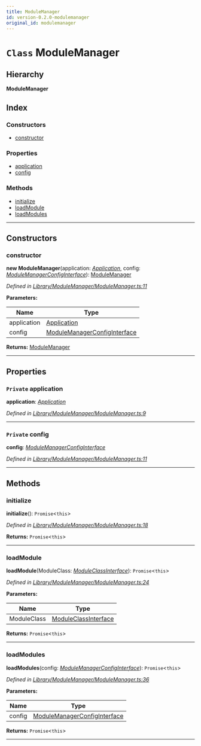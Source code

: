 ```yaml
---
title: ModuleManager
id: version-0.2.0-modulemanager
original_id: modulemanager
---
```


# `Class` ModuleManager

## Hierarchy

**ModuleManager**

## Index

### Constructors

* [constructor](modulemanager#constructor)

### Properties

* [application](modulemanager#application)
* [config](modulemanager#config)

### Methods

* [initialize](modulemanager#initialize)
* [loadModule](modulemanager#loadmodule)
* [loadModules](modulemanager#loadmodules)

---

## Constructors

<a id="constructor"></a>

###  constructor

**new ModuleManager**(application: *[Application](application)*, config: *[ModuleManagerConfigInterface](../interfaces/modulemanagerconfiginterface)*): [ModuleManager](modulemanager)

*Defined in [Library/ModuleManager/ModuleManager.ts:11](https://github.com/SpoonX/stix/blob/4873958/src/Library/ModuleManager/ModuleManager.ts#L11)*

**Parameters:**

| Name | Type |
| ------ | ------ |
| application | [Application](application) |
| config | [ModuleManagerConfigInterface](../interfaces/modulemanagerconfiginterface) |

**Returns:** [ModuleManager](modulemanager)

___

## Properties

<a id="application"></a>

### `Private` application

**application**: *[Application](application)*

*Defined in [Library/ModuleManager/ModuleManager.ts:9](https://github.com/SpoonX/stix/blob/4873958/src/Library/ModuleManager/ModuleManager.ts#L9)*

___
<a id="config"></a>

### `Private` config

**config**: *[ModuleManagerConfigInterface](../interfaces/modulemanagerconfiginterface)*

*Defined in [Library/ModuleManager/ModuleManager.ts:11](https://github.com/SpoonX/stix/blob/4873958/src/Library/ModuleManager/ModuleManager.ts#L11)*

___

## Methods

<a id="initialize"></a>

###  initialize

**initialize**(): `Promise`<`this`>

*Defined in [Library/ModuleManager/ModuleManager.ts:18](https://github.com/SpoonX/stix/blob/4873958/src/Library/ModuleManager/ModuleManager.ts#L18)*

**Returns:** `Promise`<`this`>

___
<a id="loadmodule"></a>

###  loadModule

**loadModule**(ModuleClass: *[ModuleClassInterface](../interfaces/moduleclassinterface)*): `Promise`<`this`>

*Defined in [Library/ModuleManager/ModuleManager.ts:24](https://github.com/SpoonX/stix/blob/4873958/src/Library/ModuleManager/ModuleManager.ts#L24)*

**Parameters:**

| Name | Type |
| ------ | ------ |
| ModuleClass | [ModuleClassInterface](../interfaces/moduleclassinterface) |

**Returns:** `Promise`<`this`>

___
<a id="loadmodules"></a>

###  loadModules

**loadModules**(config: *[ModuleManagerConfigInterface](../interfaces/modulemanagerconfiginterface)*): `Promise`<`this`>

*Defined in [Library/ModuleManager/ModuleManager.ts:36](https://github.com/SpoonX/stix/blob/4873958/src/Library/ModuleManager/ModuleManager.ts#L36)*

**Parameters:**

| Name | Type |
| ------ | ------ |
| config | [ModuleManagerConfigInterface](../interfaces/modulemanagerconfiginterface) |

**Returns:** `Promise`<`this`>

___

